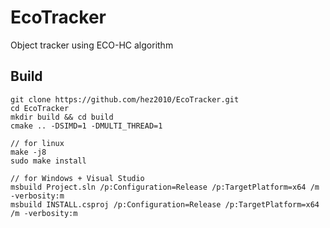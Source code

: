 # EcoTracker
Object tracker using ECO-HC algorithm

## Build
```
git clone https://github.com/hez2010/EcoTracker.git
cd EcoTracker
mkdir build && cd build
cmake .. -DSIMD=1 -DMULTI_THREAD=1

// for linux
make -j8
sudo make install

// for Windows + Visual Studio
msbuild Project.sln /p:Configuration=Release /p:TargetPlatform=x64 /m -verbosity:m
msbuild INSTALL.csproj /p:Configuration=Release /p:TargetPlatform=x64 /m -verbosity:m
```
